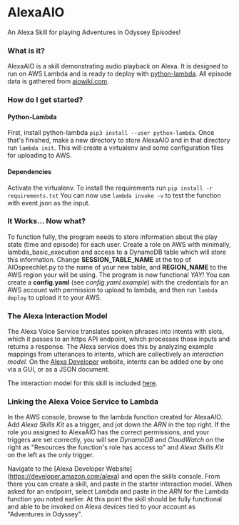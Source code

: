 # AlexaAIO
An Alexa Skill for playing Adventures in Odyssey Episodes!

### What is it?
AlexaAIO is a skill demonstrating audio playback on Alexa.  It is designed to run on AWS Lambda and is ready to deploy with [python-lambda](https://github.com/nficano/python-lambda).  All episode data is gathered from [aiowiki.com](http://www.aiowiki.com/wiki/Main_Page).

### How do I get started?

#### Python-Lambda
First, install python-lambda `pip3 install --user python-lambda`.  Once that's finished, make a new directory to store AlexaAIO and in that directory run `lambda init`.  This will create a virtualenv and some configuration files for uploading to AWS.
#### Dependencies
Activate the virtualenv.  To install the requirements run `pip install -r requirements.txt`  You can now use `lambda invoke -v` to test the function with event.json as the input.

### It Works... Now what?
To function fully, the program needs to store information about the play state (time and episode) for each user.  Create a role on AWS with minimally, lambda_basic_execution and access to a DynamoDB table which will store this information.  Change **SESSION_TABLE_NAME** at the top of AIOspeechlet.py to the name of your new table, and **REGION_NAME** to the AWS region your will be using.  The program is now functional *YAY!*  You can create a **config.yaml** (see *config.yaml.example*) with the credentials for an AWS account with permission to upload to lambda, and then run `lambda deploy` to upload it to your AWS.

### The Alexa Interaction Model
The Alexa Voice Service translates spoken phrases into intents with slots, which it passes to an https API endpoint, which processes those inputs and returns a response.  The Alexa service does this by analyzing example mappings from utterances to intents, which are collectively an *interaction model.*  On the [Alexa Developer](https://developer.amazon.com/alexa) website, intents can be added one by one via a GUI, or as a JSON document.

The interaction model for this skill is included [here](interaction_model.json).

### Linking the Alexa Voice Service to Lambda
In the AWS console, browse to the lambda function created for AlexaAIO.  Add *Alexa Skills Kit*
 as a trigger, and jot down the *ARN* in the top right.  If the role you assigned to AlexaAIO has the correct permissions, and your triggers are set correctly, you will see *DynamoDB* and *CloudWatch* on the right as "Resources the function's role has access to" and *Alexa Skills Kit* on the left as the only trigger.
 
 Navigate to the [Alexa Developer Website] (https://developer.amazon.com/alexa) and open the skills console.  From there you can create a skill, and paste in the starter interaction model.  When asked for an endpoint, select Lambda and paste in the *ARN* for the Lambda function you noted earlier.  At this point the skill should be fully functional and able to be invoked on Alexa devices tied to your account as "Adventures in Odyssey".
